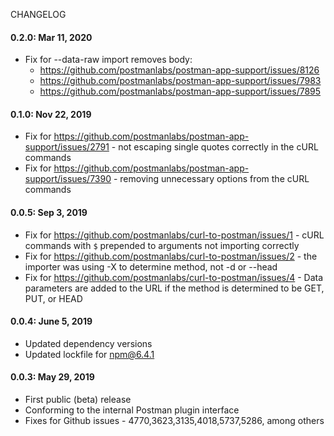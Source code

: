 CHANGELOG

#### 0.2.0: Mar 11, 2020
* Fix for --data-raw import removes body:
  * https://github.com/postmanlabs/postman-app-support/issues/8126
  * https://github.com/postmanlabs/postman-app-support/issues/7983
  * https://github.com/postmanlabs/postman-app-support/issues/7895

#### 0.1.0: Nov 22, 2019
* Fix for https://github.com/postmanlabs/postman-app-support/issues/2791 - not escaping single quotes correctly in the cURL commands
* Fix for https://github.com/postmanlabs/postman-app-support/issues/7390 - removing unnecessary options from the cURL commands

#### 0.0.5: Sep 3, 2019
* Fix for https://github.com/postmanlabs/curl-to-postman/issues/1 - cURL commands with `$` prepended to arguments not importing correctly
* Fix for https://github.com/postmanlabs/curl-to-postman/issues/2 - the importer was using -X to determine method, not -d or --head
* Fix for https://github.com/postmanlabs/curl-to-postman/issues/4 - Data parameters are added to the URL if the method is determined to be GET, PUT, or HEAD

#### 0.0.4: June 5, 2019
* Updated dependency versions
* Updated lockfile for npm@6.4.1

#### 0.0.3: May 29, 2019
* First public (beta) release
* Conforming to the internal Postman plugin interface
* Fixes for Github issues - 4770,3623,3135,4018,5737,5286, among others
